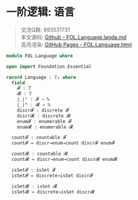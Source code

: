 # 一阶逻辑: 语言

> 交流Q群: 893531731  
> 本文源码: [Github - FOL.Language.lagda.md]()  
> 高亮渲染: [GitHub Pages - FOL.Language.html]()  

```agda
module FOL.Language where

open import Foundation.Essential

record Language : 𝕋₁ where
  field
    𝓕 : 𝕋
    𝓡 : 𝕋
    ∣_∣ᶠ : 𝓕 → ℕ
    ∣_∣ᴿ : 𝓡 → ℕ
    discr𝓕 : discrete 𝓕
    discr𝓡 : discrete 𝓡
    enum𝓕 : enumerable 𝓕
    enum𝓡 : enumerable 𝓡

  count𝓕 : countable 𝓕
  count𝓕 = discr→enum→count discr𝓕 enum𝓕

  count𝓡 : countable 𝓡
  count𝓡 = discr→enum→count discr𝓡 enum𝓡

  isSet𝓕 : isSet 𝓕
  isSet𝓕 = discrete→isSet discr𝓕

  isSet𝓡 : isSet 𝓡
  isSet𝓡 = discrete→isSet discr𝓡
```
